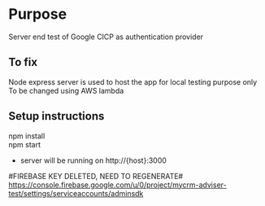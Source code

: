 # Purpose #
Server end test of Google CICP as authentication provider  

## To fix ##
Node express server is used to host the app for local testing purpose only  
To be changed using AWS lambda  

## Setup instructions ##
npm install  
npm start  
- server will be running on http://{host}:3000

#FIREBASE KEY DELETED, NEED TO REGENERATE#
https://console.firebase.google.com/u/0/project/mycrm-adviser-test/settings/serviceaccounts/adminsdk